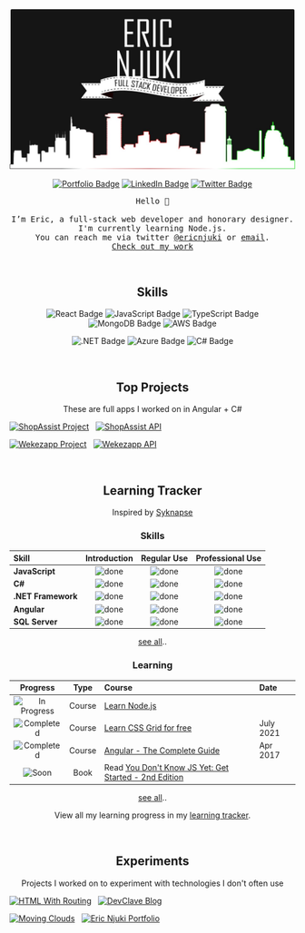 <!-- 
- 👀 I’m interested in ...
- 🌱 I’m currently learning ...
- 💞️ I’m looking to collaborate on ...
- 📫 How to reach me ...
 -->

[![Eric's Github Banner - Dark](./assets/eric-readme-banner.jpg)](https://ericnjuki.com)

<div align="center">

[![Portfolio Badge](https://img.shields.io/badge/Portfolio-ericnjuki.com-black?style=flat&logo=data:image/png;base64,iVBORw0KGgoAAAANSUhEUgAAAAwAAAAKCAQAAAAqJXdxAAAAAmJLR0QA/4ePzL8AAACbSURBVAgdBcG/KoUBAMDR3yKjeABZ7i4DyWAweAF1RQxKklxvor4MFpvkIUwGV1kM8iqSf8c5lQNPNqvcObPlxUll3heOyiJuHfrzbSEjXFcZ46JcYZQVDFUusVYGrOUZkypTn2bLPt7yit0y48O0yjEes46hrOKyyoDljDCUCcZVbjDKgh+/9txiqZzi01zlzLtt5+6rbHiwU/9OTZHVZKBkVAAAAABJRU5ErkJggg==&logoColor=white&color=black)](https://ericnjuki.com)
[![LinkedIn Badge](https://img.shields.io/badge/LinkedIn-Profile-informational?style=flat&logo=linkedin&logoColor=white&color=black)](https://www.linkedin.com/in/ericnjuki/)
[![Twitter Badge](https://img.shields.io/badge/Twitter-Profile-informational?style=flat&logo=twitter&logoColor=white&color=black)](https://www.twitter.com/ericnjuki/)
<!-- [![Visits Badge](https://badges.pufler.dev/visits/ericnjuki/ericnjuki?style=flat&logoColor=white&color=black)](https://ericnjuki.com)
</div> -->


<pre style="text-align: center;">
Hello 👋

I’m Eric, a full-stack web developer and honorary designer.
I'm currently learning Node.js.
You can reach me via twitter <a href="https://twitter.com/ericnjuki">@ericnjuki</a> or <a href="mailto:contact@ericnjuki.com">email</a>.
<a href="https://ericnjuki.com">Check out my work</a>
</pre>

<br>

## Skills

<div align="center">

![React Badge](https://img.shields.io/badge/Framework-React-informational?style=flat&logo=react&logoColor=white&color=black)
![JavaScript Badge](https://img.shields.io/badge/Lang-JavaScript-informational?style=flat&logo=javascript&logoColor=white&color=black)
![TypeScript Badge](https://img.shields.io/badge/Lang-TypeScript-informational?style=flat&logo=typescript&logoColor=white&color=black)
![MongoDB Badge](https://img.shields.io/badge/Database-MongoDB-informational?style=flat&logo=mongodb&logoColor=white&color=black)
![AWS Badge](https://img.shields.io/badge/Cloud-AWS-informational?style=flat&logo=amazonaws&logoColor=white&color=black)
<!-- ![SQL Server Badge](https://img.shields.io/badge/Database-SQL%20Server-informational?style=flat&logo=microsoftsqlserver&logoColor=white&color=black) -->
![.NET Badge](https://img.shields.io/badge/Framework-.NET-informational?style=flat&logo=dotnet&logoColor=white&color=black)
![Azure Badge](https://img.shields.io/badge/Cloud-Azure-informational?style=flat&logo=microsoftazure&logoColor=white&color=black)
![C# Badge](https://img.shields.io/badge/Lang-C%23-informational?style=flat&logo=c-sharp&logoColor=white&color=black)
<!-- ![Vue.js Badge](https://img.shields.io/badge/Framework-Vue-informational?style=flat&logo=vuedotjs&logoColor=white&color=black) -->
<!-- ![Angular Badge](https://img.shields.io/badge/Framework-Angular-informational?style=flat&logo=angular&logoColor=white&color=black) -->
<!-- ![HTML Badge](https://img.shields.io/badge/Lang-HTML-informational?style=flat&logo=html5&logoColor=white&color=black) -->
<!-- ![CSS Badge](https://img.shields.io/badge/Lang-CSS-informational?style=flat&logo=css3&logoColor=white&color=black) -->
<!-- ![Sass Badge](https://img.shields.io/badge/Lang-Sass-informational?style=flat&logo=sass&logoColor=white&color=black) -->
</div>

<br>

## Top Projects
<p>These are full apps I worked on in Angular + C#</p>

<p float="left" align="left">
 <a href="https://github.com/ericnjuki/shopassist"><img src="https://github-readme-stats.vercel.app/api/pin/?username=ericnjuki&repo=shopassist&theme=dark&icon_color=fff&title_color=fff" alt="ShopAssist Project"></a>&nbsp;&nbsp;&nbsp;<a href="https://github.com/ericnjuki/shopassist-api"><img src="https://github-readme-stats.vercel.app/api/pin/?username=ericnjuki&repo=shopassist-api&theme=dark&icon_color=fff&title_color=fff" alt="ShopAssist API"></a>
</p>


<p float="left" align="left">
 <a href="https://github.com/ericnjuki/wekezapp"><img src="https://github-readme-stats.vercel.app/api/pin/?username=ericnjuki&repo=wekezapp&theme=dark&icon_color=fff&title_color=fff" alt="Wekezapp Project"></a>&nbsp;&nbsp;&nbsp;<a href="https://github.com/ericnjuki/wekezapp-api"><img src="https://github-readme-stats.vercel.app/api/pin/?username=ericnjuki&repo=wekezapp-api&theme=dark&icon_color=fff&title_color=fff" alt="Wekezapp API"></a>
</p>

<div></div>
<br>

## Learning Tracker
Inspired by 
[Syknapse](https://github.com/Syknapse/My-Learning-Tracker)

[//]: # (Status images)

[Completed]: https://user-images.githubusercontent.com/29199184/32275438-8385f5c0-bf0b-11e7-9406-42265f71e2bd.png "Completed"
[In Progress]: https://user-images.githubusercontent.com/29199184/34462881-7305ddac-ee4d-11e7-9b57-589424820da4.png "In Progress"
[Soon]: https://user-images.githubusercontent.com/29199184/34462916-d5c37bd4-ee4d-11e7-9f4a-d57f2243281b.png "Soon"
[done]: https://user-images.githubusercontent.com/29199184/32275438-8385f5c0-bf0b-11e7-9406-42265f71e2bd.png "Done"

### Skills
|               Skill              |    Introduction   |     Regular Use        | Professional Use |
|:-------------------------------- |:-----------------:|:----------------------:|:----------------:|
|**JavaScript**                    | ![done][done]     | ![done][done]          | ![done][done]    |
|**C#**                            | ![done][done]     | ![done][done]          | ![done][done]    |
|**.NET Framework**                | ![done][done]     | ![done][done]          | ![done][done]    |
|**Angular**                       | ![done][done]     | ![done][done]          | ![done][done]    |
|**SQL Server**                    | ![done][done]     | ![done][done]          | ![done][done]    |
[see all](https://github.com/ericnjuki/learning-tracker)..

### Learning
|            Progress         |   Type     | Course                                                          |   Date     |
|:---------------------------:|:----------:|:----------------------------------------------------------------|:-----------|
| ![In Progress][In Progress] |   Course   | [Learn Node.js]                                                 |            |
| ![Completed][Completed]     |   Course   | [Learn CSS Grid for free]                                       |  July 2021 |
| ![Completed][Completed]     |   Course   | [Angular - The Complete Guide]                                  |  Apr 2017  |
| ![Soon][Soon]               |    Book    | Read [You Don't Know JS Yet: Get Started - 2nd Edition]         |            |
[see all](https://github.com/ericnjuki/learning-tracker)..

[//]: # (Reference links to courses)

[Learn Node.js]: https://nodejs.dev/learn
[Angular - The Complete Guide]: https://www.udemy.com/course/the-complete-guide-to-angular-2/
[You Don't Know JS Yet: Get Started - 2nd Edition]: https://github.com/getify/You-Dont-Know-JS/blob/2nd-ed/get-started/README.md
[Learn CSS Grid for free]: https://scrimba.com/learn/cssgrid
[JavaScript30]: https://javascript30.com/
[Startup School]: https://www.startupschool.org/
View all my learning progress in my [learning tracker](https://github.com/ericnjuki/learning-tracker).

<br>

## Experiments
<p>Projects I worked on to experiment with technologies I don't often use</p>
<p float="left" align="left">
 <a href="https://github.com/ericnjuki/html5-with-routing"><img src="https://github-readme-stats.vercel.app/api/pin/?username=ericnjuki&repo=html5-with-routing&theme=dark&icon_color=fff&title_color=fff" alt="HTML With Routing"></a>&nbsp;&nbsp;&nbsp;<a href="https://github.com/ericnjuki/devclave"><img src="https://github-readme-stats.vercel.app/api/pin/?username=ericnjuki&repo=devclave&theme=dark&icon_color=fff&title_color=fff" alt="DevClave Blog"> </a>
</p>
<p float="left" align="left">
 <a href="https://github.com/ericnjuki/moving-clouds-canvas"><img src="https://github-readme-stats.vercel.app/api/pin/?username=ericnjuki&repo=moving-clouds-canvas&theme=dark&icon_color=fff&title_color=fff" alt="Moving Clouds"></a>&nbsp;&nbsp;&nbsp;<a href="https://github.com/ericnjuki/ericnjuki.github.io"><img src="https://github-readme-stats.vercel.app/api/pin/?username=ericnjuki&repo=ericnjuki.github.io&theme=dark&icon_color=fff&title_color=fff" alt="Eric Njuki Portfolio"></a>
</p>



<!-- 
REPOS HTML VERSIONS

 <a href="https://github.com/ericnjuki/shopassist"><img src="https://github-readme-stats.vercel.app/api/pin/?username=ericnjuki&repo=shopassist&theme=dark&icon_color=fff&title_color=fff" alt="ShopAssist Project"></a>

 <a href="https://github.com/ericnjuki/shopassist-api"><img src="https://github-readme-stats.vercel.app/api/pin/?username=ericnjuki&repo=shopassist-api&theme=dark&icon_color=fff&title_color=fff" alt="ShopAssist API"></a>

 <a href="https://github.com/ericnjuki/wekezapp"><img src="https://github-readme-stats.vercel.app/api/pin/?username=ericnjuki&repo=wekezapp&theme=dark&icon_color=fff&title_color=fff" alt="Wekezapp Project"> </a>

 <a href="https://github.com/ericnjuki/wekezapp-api"><img src="https://github-readme-stats.vercel.app/api/pin/?username=ericnjuki&repo=wekezapp-api&theme=dark&icon_color=fff&title_color=fff" alt="Wekezapp API"></a>

 <a href="https://github.com/ericnjuki/html5-with-routing"><img src="https://github-readme-stats.vercel.app/api/pin/?username=ericnjuki&repo=html5-with-routing&theme=dark&icon_color=fff&title_color=fff" alt="HTML With Routing"></a>

 <a href="https://github.com/ericnjuki/devclave"><img src="https://github-readme-stats.vercel.app/api/pin/?username=ericnjuki&repo=devclave&theme=dark&icon_color=fff&title_color=fff" alt="DevClave Blog"> </a>
 
 <a href="https://github.com/ericnjuki/moving-clouds-canvas"><img src="https://github-readme-stats.vercel.app/api/pin/?username=ericnjuki&repo=moving-clouds-canvas&theme=dark&icon_color=fff&title_color=fff" alt="Moving Clouds"></a>

-->

<!-- 
REPOS MARKDOWN VERSIONS
 [![ShopAssist Project](https://github-readme-stats.vercel.app/api/pin/?username=ericnjuki&repo=shopassist&theme=dark&icon_color=fff&title_color=fff) ](https://github.com/ericnjuki/shopassist)

 [![ShopAssist API](https://github-readme-stats.vercel.app/api/pin/?username=ericnjuki&repo=shopassist-api&theme=dark&icon_color=fff&title_color=fff)](https://github.com/ericnjuki/shopassist-api)

 [![Wekezapp Project](https://github-readme-stats.vercel.app/api/pin/?username=ericnjuki&repo=wekezapp&theme=dark&icon_color=fff&title_color=fff) ](https://github.com/ericnjuki/wekezapp)

 [![Wekezapp API](https://github-readme-stats.vercel.app/api/pin/?username=ericnjuki&repo=wekezapp-api&theme=dark&icon_color=fff&title_color=fff)](https://github.com/ericnjuki/wekezapp-api)
 
 [![HTML With Routing](https://github-readme-stats.vercel.app/api/pin/?username=ericnjuki&repo=html5-with-routing&theme=dark&icon_color=fff&title_color=fff)](https://github.com/ericnjuki/html5-with-routing)

 [![DevClave Blog](https://github-readme-stats.vercel.app/api/pin/?username=ericnjuki&repo=devclave&theme=dark&icon_color=fff&title_color=fff) ](https://github.com/ericnjuki/devclave)

 [![Moving Clouds](https://github-readme-stats.vercel.app/api/pin/?username=ericnjuki&repo=moving-clouds-canvas&theme=dark&icon_color=fff&title_color=fff)](https://github.com/ericnjuki/moving-clouds-canvas)
-->
